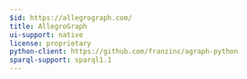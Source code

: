 ```yaml
---
$id: https://allegrograph.com/
title: AllegroGraph
ui-support: native
license: proprietary
python-client: https://github.com/franzinc/agraph-python
sparql-support: sparql1.1
---
```

